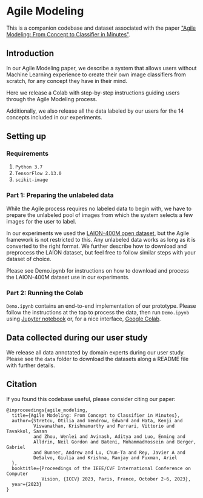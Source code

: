# Agile Modeling

This is a companion codebase and dataset associated with the paper
["Agile Modeling: From Concept to Classifier in Minutes"](https://arxiv.org/abs/2302.12948).

## Introduction
In our Agile Modeling paper, we describe a system that allows users without
Machine Learning experience to create their own image classifiers from scratch,
for any concept they have in their mind.

Here we release a Colab with step-by-step instructions guiding users through
the Agile Modeling process.

Additionally, we also release all the data labeled by our users for the 14
concepts included in our experiments.

## Setting up

### Requirements
1. `Python 3.7`
2. `TensorFlow 2.13.0`
3. `scikit-image`

### Part 1: Preparing the unlabeled data
While the Agile process requires no labeled data to begin with, we have to
prepare the unlabeled pool of images from which the system selects a few images
for the user to label.

In our experiments we used the [LAION-400M open dataset](https://laion.ai/blog/laion-400-open-dataset),
but the Agile framework is not restricted to this. Any unlabeled data works as
long as it is converted to the right format. We further describe how to download
and preprocess the LAION dataset, but feel free to follow similar steps with
your dataset of choice.

Please see Demo.ipynb for instructions on how to download and process the
LAION-400M dataset use in our experiments.

### Part 2: Running the Colab
`Demo.ipynb` contains an end-to-end implementation of our prototype. Please
follow the instructions at the top to process the data, then run `Demo.ipynb`
using [Jupyter notebook](https://docs.jupyter.org/en/latest/running.html) or,
for a nice interface, [Google Colab](https://colab.google/).

## Data collected during our user study
We release all data annotated by domain experts during our user study. Please see the `data` folder to download the datasets along a README file with further details.

## Citation

If you found this codebase useful, please consider citing our paper:

```
@inproceedings{agile_modeling,
  title={Agile Modeling: From Concept to Classifier in Minutes},
  author={Stretcu, Otilia and Vendrow, Edward and Hata, Kenji and
          Viswanathan, Krishnamurthy and Ferrari, Vittorio and Tavakkol, Sasan
          and Zhou, Wenlei and Avinash, Aditya and Luo, Enming and
          Alldrin, Neil Gordon and Bateni, MohammadHossein and Berger, Gabriel
          and Bunner, Andrew and Lu, Chun-Ta and Rey, Javier A and
          DeSalvo, Giulia and Krishna, Ranjay and Fuxman, Ariel
  },
  booktitle={Proceedings of the IEEE/CVF International Conference on Computer
             Vision, {ICCV} 2023, Paris, France, October 2-6, 2023},
  year={2023}
}